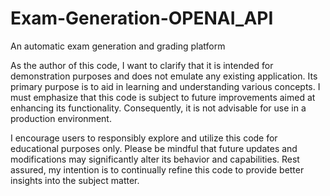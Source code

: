 # Exam-Generation-OPENAI_API
An automatic exam generation and grading platform

As the author of this code, I want to clarify that it is intended for demonstration purposes and does not emulate any existing application. Its primary purpose is to aid in learning and understanding various concepts. I must emphasize that this code is subject to future improvements aimed at enhancing its functionality. Consequently, it is not advisable for use in a production environment.

I encourage users to responsibly explore and utilize this code for educational purposes only. Please be mindful that future updates and modifications may significantly alter its behavior and capabilities. Rest assured, my intention is to continually refine this code to provide better insights into the subject matter.
